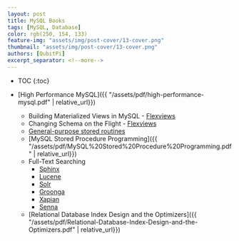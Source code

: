 ```yaml
---
layout: post
title: MySQL Books
tags: [MySQL, Database]
color: rgb(250, 154, 133)
feature-img: "assets/img/post-cover/13-cover.png"
thumbnail: "assets/img/post-cover/13-cover.png"
authors: [QubitPi]
excerpt_separator: <!--more-->
---
```


<!--more-->

* TOC
{:toc}
  
* [High Performance MySQL]({{ "/assets/pdf/high-performance-mysql.pdf" | relative_url}})
    - Building Materialized Views in MySQL - [Flexviews](https://github.com/greenlion/swanhart-tools)
    - Changing Schema on the Flight - [Flexviews](https://github.com/greenlion/swanhart-tools)
    - [General-purpose stored routines](http://mysql-sr-lib.sourceforge.net/)
    - [MySQL Stored Procedure Programming]({{ "/assets/pdf/MySQL%20Stored%20Procedure%20Programming.pdf" | relative_url}})
    - Full-Text Searching
        - [Sphinx](http://sphinxsearch.com/)
        - [Lucene](https://lucene.apache.org/)
        - [Solr](https://lucene.apache.org/solr/)
        - [Groonga](https://groonga.org/)
        - [Xapian](https://xapian.org/)
        - [Senna](https://www.openhub.net/p/senna)
    - [Relational Database Index Design and the Optimizers]({{ "/assets/pdf/Relational-Database-Index-Design-and-the-Optimizers.pdf" | relative_url}})
